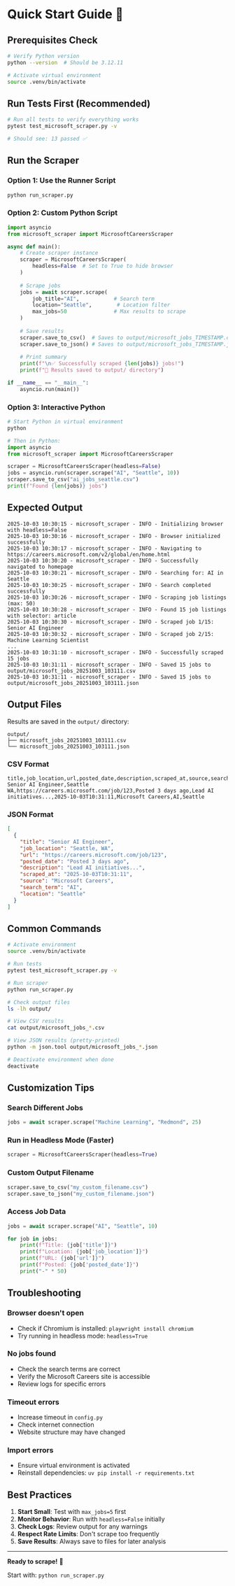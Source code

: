 # Quick Start Guide 🚀

## Prerequisites Check
```bash
# Verify Python version
python --version  # Should be 3.12.11

# Activate virtual environment
source .venv/bin/activate
```

## Run Tests First (Recommended)
```bash
# Run all tests to verify everything works
pytest test_microsoft_scraper.py -v

# Should see: 13 passed ✅
```

## Run the Scraper

### Option 1: Use the Runner Script
```bash
python run_scraper.py
```

### Option 2: Custom Python Script
```python
import asyncio
from microsoft_scraper import MicrosoftCareersScraper

async def main():
    # Create scraper instance
    scraper = MicrosoftCareersScraper(
        headless=False  # Set to True to hide browser
    )
    
    # Scrape jobs
    jobs = await scraper.scrape(
        job_title="AI",           # Search term
        location="Seattle",        # Location filter
        max_jobs=50               # Max results to scrape
    )
    
    # Save results
    scraper.save_to_csv()  # Saves to output/microsoft_jobs_TIMESTAMP.csv
    scraper.save_to_json() # Saves to output/microsoft_jobs_TIMESTAMP.json
    
    # Print summary
    print(f"\n✅ Successfully scraped {len(jobs)} jobs!")
    print(f"📁 Results saved to output/ directory")

if __name__ == "__main__":
    asyncio.run(main())
```

### Option 3: Interactive Python
```python
# Start Python in virtual environment
python

# Then in Python:
import asyncio
from microsoft_scraper import MicrosoftCareersScraper

scraper = MicrosoftCareersScraper(headless=False)
jobs = asyncio.run(scraper.scrape("AI", "Seattle", 10))
scraper.save_to_csv("ai_jobs_seattle.csv")
print(f"Found {len(jobs)} jobs")
```

## Expected Output

```
2025-10-03 10:30:15 - microsoft_scraper - INFO - Initializing browser with headless=False
2025-10-03 10:30:16 - microsoft_scraper - INFO - Browser initialized successfully
2025-10-03 10:30:17 - microsoft_scraper - INFO - Navigating to https://careers.microsoft.com/v2/global/en/home.html
2025-10-03 10:30:20 - microsoft_scraper - INFO - Successfully navigated to homepage
2025-10-03 10:30:21 - microsoft_scraper - INFO - Searching for: AI in Seattle
2025-10-03 10:30:25 - microsoft_scraper - INFO - Search completed successfully
2025-10-03 10:30:26 - microsoft_scraper - INFO - Scraping job listings (max: 50)
2025-10-03 10:30:28 - microsoft_scraper - INFO - Found 15 job listings with selector: article
2025-10-03 10:30:30 - microsoft_scraper - INFO - Scraped job 1/15: Senior AI Engineer
2025-10-03 10:30:32 - microsoft_scraper - INFO - Scraped job 2/15: Machine Learning Scientist
...
2025-10-03 10:31:10 - microsoft_scraper - INFO - Successfully scraped 15 jobs
2025-10-03 10:31:11 - microsoft_scraper - INFO - Saved 15 jobs to output/microsoft_jobs_20251003_103111.csv
2025-10-03 10:31:11 - microsoft_scraper - INFO - Saved 15 jobs to output/microsoft_jobs_20251003_103111.json
```

## Output Files

Results are saved in the `output/` directory:

```
output/
├── microsoft_jobs_20251003_103111.csv
└── microsoft_jobs_20251003_103111.json
```

### CSV Format
```csv
title,job_location,url,posted_date,description,scraped_at,source,search_term,location
Senior AI Engineer,Seattle WA,https://careers.microsoft.com/job/123,Posted 3 days ago,Lead AI initiatives...,2025-10-03T10:31:11,Microsoft Careers,AI,Seattle
```

### JSON Format
```json
[
  {
    "title": "Senior AI Engineer",
    "job_location": "Seattle, WA",
    "url": "https://careers.microsoft.com/job/123",
    "posted_date": "Posted 3 days ago",
    "description": "Lead AI initiatives...",
    "scraped_at": "2025-10-03T10:31:11",
    "source": "Microsoft Careers",
    "search_term": "AI",
    "location": "Seattle"
  }
]
```

## Common Commands

```bash
# Activate environment
source .venv/bin/activate

# Run tests
pytest test_microsoft_scraper.py -v

# Run scraper
python run_scraper.py

# Check output files
ls -lh output/

# View CSV results
cat output/microsoft_jobs_*.csv

# View JSON results (pretty-printed)
python -m json.tool output/microsoft_jobs_*.json

# Deactivate environment when done
deactivate
```

## Customization Tips

### Search Different Jobs
```python
jobs = await scraper.scrape("Machine Learning", "Redmond", 25)
```

### Run in Headless Mode (Faster)
```python
scraper = MicrosoftCareersScraper(headless=True)
```

### Custom Output Filename
```python
scraper.save_to_csv("my_custom_filename.csv")
scraper.save_to_json("my_custom_filename.json")
```

### Access Job Data
```python
jobs = await scraper.scrape("AI", "Seattle", 10)

for job in jobs:
    print(f"Title: {job['title']}")
    print(f"Location: {job['job_location']}")
    print(f"URL: {job['url']}")
    print(f"Posted: {job['posted_date']}")
    print("-" * 50)
```

## Troubleshooting

### Browser doesn't open
- Check if Chromium is installed: `playwright install chromium`
- Try running in headless mode: `headless=True`

### No jobs found
- Check the search terms are correct
- Verify the Microsoft Careers site is accessible
- Review logs for specific errors

### Timeout errors
- Increase timeout in `config.py`
- Check internet connection
- Website structure may have changed

### Import errors
- Ensure virtual environment is activated
- Reinstall dependencies: `uv pip install -r requirements.txt`

## Best Practices

1. **Start Small**: Test with `max_jobs=5` first
2. **Monitor Behavior**: Run with `headless=False` initially
3. **Check Logs**: Review output for any warnings
4. **Respect Rate Limits**: Don't scrape too frequently
5. **Save Results**: Always save to files for later analysis

---

**Ready to scrape!** 🎉

Start with: `python run_scraper.py`
